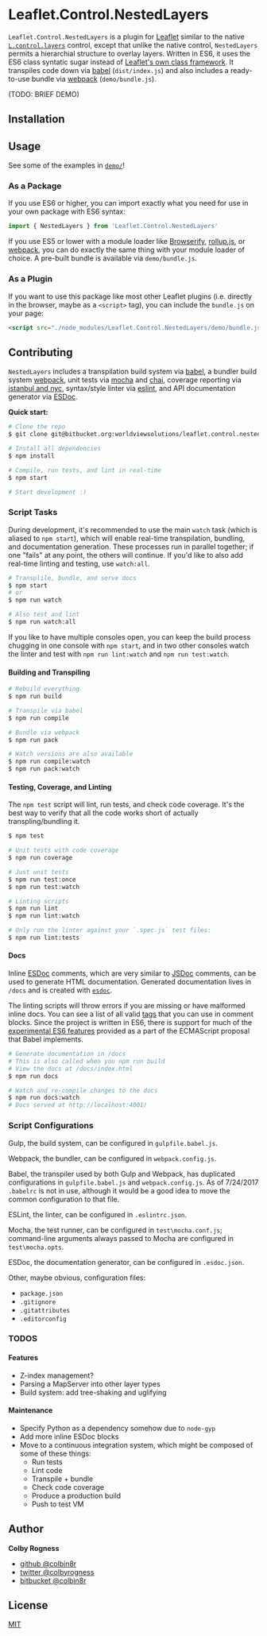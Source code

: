 # Leaflet.Control.NestedLayers

`Leaflet.Control.NestedLayers` is a plugin for [Leaflet](http://leafletjs.com/) similar to the native [`L.control.layers`](http://leafletjs.com/reference-1.0.3.html#control-layers) control, except that unlike the native control, `NestedLayers` permits a hierarchial structure to overlay layers. Written in ES6, it uses the ES6 class syntatic sugar instead of [Leaflet's own class framework](http://leafletjs.com/reference-1.0.3.html#class). It transpiles code down via [babel](https://babeljs.io/) (`dist/index.js`) and also includes a ready-to-use bundle via [webpack](https://webpack.github.io/) (`demo/bundle.js`).

(TODO: BRIEF DEMO)

## Installation

## Usage

See some of the examples in [`demo/`](/demo)!

### As a Package
If you use ES6 or higher, you can import exactly what you need for use in your own package with ES6 syntax:

```js
import { NestedLayers } from 'Leaflet.Control.NestedLayers'
```

If you use ES5 or lower with a module loader like [Browserify](http://browserify.org/), [rollup.js](https://rollupjs.org/), or [webpack](https://webpack.github.io/), you can do exactly the same thing with your module loader of choice. A pre-built bundle is available via `demo/bundle.js`.

### As a Plugin

If you want to use this package like most other Leaflet plugins (i.e. directly in the browser, maybe as a `<script>` tag), you can include the `bundle.js` on your page:

```html
<script src="./node_modules/Leaflet.Control.NestedLayers/demo/bundle.js"></script>
```

## Contributing

`NestedLayers` includes a transpilation build system via [babel](https://babeljs.io/), a bundler build system [webpack](https://webpack.github.io/), unit tests via [mocha](https://mochajs.org/) and [chai](http://chaijs.com/), coverage reporting via [istanbul and nyc](https://istanbul.js.org/), syntax/style linter via [eslint](http://eslint.org/), and API documentation generator via [ESDoc](https://esdoc.org/).

**Quick start:**

```sh
# Clone the repo
$ git clone git@bitbucket.org:worldviewsolutions/leaflet.control.nestedlayers.git

# Install all dependencies
$ npm install

# Compile, run tests, and lint in real-time
$ npm start

# Start development :)
```

### Script Tasks

During development, it's recommended to use the main `watch` task (which is aliased to `npm start`), which will enable real-time transpilation, bundling, and documentation generation. These processes run in parallel together; if one "fails" at any point, the others will continue. If you'd like to also add real-time linting and testing, use `watch:all`.

```sh
# Transplile, bundle, and serve docs
$ npm start
# or
$ npm run watch

# Also test and lint
$ npm run watch:all
```

If you like to have multiple consoles open, you can keep the build process chugging in one console with `npm start`, and in two other consoles watch the linter and test with `npm run lint:watch` and `npm run test:watch`.

#### Building and Transpiling

```sh
# Rebuild everything
$ npm run build

# Transpile via babel
$ npm run compile

# Bundle via webpack
$ npm run pack

# Watch versions are also available
$ npm run compile:watch
$ npm run pack:watch
```

#### Testing, Coverage, and Linting

The `npm test` script will lint, run tests, and check code coverage. It's the best way to verify that all the code works short of actually transpling/bundling it.

```sh
$ npm test
```

```sh
# Unit tests with code coverage
$ npm run coverage

# Just unit tests
$ npm run test:once
$ npm run test:watch
```

```sh
# Linting scripts
$ npm run lint
$ npm run lint:watch

# Only run the linter against your `.spec.js` test files:
$ npm run lint:tests
```

#### Docs

Inline [ESDoc](https://esdoc.org/manual/tags.html) comments, which are very similar to [JSDoc](http://usejsdoc.org/) comments, can be used to generate HTML documentation. Generated documentation lives in `/docs` and is created with [`esdoc`](https://esdoc.org/manual/usage.html).

The linting scripts will throw errors if you are missing or have malformed inline docs. You can see a list of all valid [tags](https://esdoc.org/manual/tags.html) that you can use in comment blocks. Since the project is written in ES6, there is support for much of the [experimental ES6 features](https://esdoc.org/manual/feature.html#ecmascript-proposal) provided as a part of the ECMAScript proposal that Babel implements.

```sh
# Generate documentation in /docs
# This is also called when you npm run build
# View the docs at /docs/index.html
$ npm run docs

# Watch and re-compile changes to the docs
$ npm run docs:watch
# Docs served at http://localhost:4001/
```

### Script Configurations

Gulp, the build system, can be configured in `gulpfile.babel.js`.

Webpack, the bundler, can be configured in `webpack.config.js`.

Babel, the transpiler used by both Gulp and Webpack, has duplicated configurations in `gulpfile.babel.js` and `webpack.config.js`. As of 7/24/2017 `.babelrc` is not in use, although it would be a good idea to move the common configuration to that file.

ESLint, the linter, can be configured in `.eslintrc.json`.

Mocha, the test runner, can be configured in `test\mocha.conf.js`; command-line arguments always passed to Mocha are configured in `test\mocha.opts`.

ESDoc, the documentation generator, can be configured in `.esdoc.json`.

Other, maybe obvious, configuration files:
* `package.json`
* `.gitignore`
* `.gitattributes`
* `.editorconfig`

### TODOS

#### Features

- Z-index management?
- Parsing a MapServer into other layer types
- Build system: add tree-shaking and uglifying

#### Maintenance

- Specify Python as a dependency somehow due to `node-gyp`
- Add more inline ESDoc blocks
- Move to a continuous integration system, which might be composed of some of these things:
  - Run tests
  - Lint code
  - Transpile + bundle
  - Check code coverage
  - Produce a production build
  - Push to test VM

## Author

**Colby Rogness**

* [github @colbin8r](https://github.com/colbin8r)
* [twitter @colbyrogness](http://twitter.com/colbyrogness)
* [bitbucket @colbin8r](https://bitbucket.org/colbin8r/)

## License

[MIT](LICENSE.md)